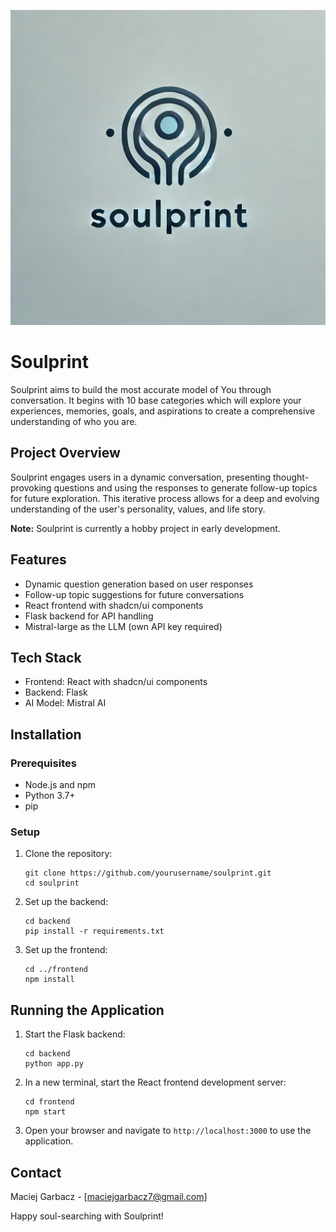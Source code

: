 ![Soulprint Logo](assets/soulprint_logo.png)

# Soulprint 

Soulprint aims to build the most accurate model of You through conversation. It begins with 10 base categories which will explore your experiences, memories, goals, and aspirations to create a comprehensive understanding of who you are.

## Project Overview

Soulprint engages users in a dynamic conversation, presenting thought-provoking questions and using the responses to generate follow-up topics for future exploration. This iterative process allows for a deep and evolving understanding of the user's personality, values, and life story.

**Note:** Soulprint is currently a hobby project in early development.

## Features
- Dynamic question generation based on user responses
- Follow-up topic suggestions for future conversations
- React frontend with shadcn/ui components
- Flask backend for API handling
- Mistral-large as the LLM (own API key required)

## Tech Stack

- Frontend: React with shadcn/ui components
- Backend: Flask
- AI Model: Mistral AI

## Installation

### Prerequisites

- Node.js and npm
- Python 3.7+
- pip

### Setup

1. Clone the repository:
   ```
   git clone https://github.com/yourusername/soulprint.git
   cd soulprint
   ```

2. Set up the backend:
   ```
   cd backend
   pip install -r requirements.txt
   ```

3. Set up the frontend:
   ```
   cd ../frontend
   npm install
   ```

## Running the Application

1. Start the Flask backend:
   ```
   cd backend
   python app.py
   ```

2. In a new terminal, start the React frontend development server:
   ```
   cd frontend
   npm start
   ```

3. Open your browser and navigate to `http://localhost:3000` to use the application.

## Contact

Maciej Garbacz - [maciejgarbacz7@gmail.com]

Happy soul-searching with Soulprint!

